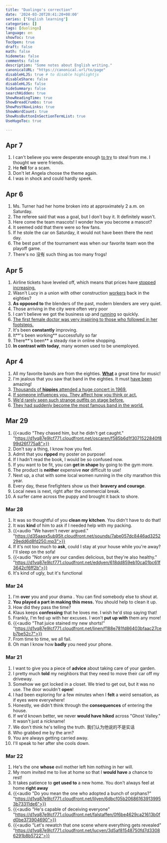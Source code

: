 ```yaml
---
title: "Duolingo's correction"
date: '2024-03-20T20:41:20+08:00'
series: ["English learning"]
categories: []
tags: [duolingo]
language: en
showToc: true
TocOpen: true
draft: false
math: false
hidemeta: false
comments: false
description: "Some notes about English writing."
canonicalURL: "https://canonical.url/to/page"
disableHLJS: true # to disable highlightjs
disableShare: false
disableHLJS: false
hideSummary: false
searchHidden: true
ShowReadingTime: true
ShowBreadCrumbs: true
ShowPostNavLinks: true
ShowWordCount: true
ShowRssButtonInSectionTermList: true
UseHugoToc: true

---
```


## Apr 7

1. I can't believe you were desperate enough <u>to try</u> to steal from me. I thought we were friends.
2. He **fell** for a scam.
3. Don't let Angela choose the theme again.
4. I was in shock and could hardly speek.

## Apr 6

1. Ms. Turner had her home broken into at approximately 2 a.m. on Saturday.
2. The referee said that was a goal, but I don't buy it. It definitely wasn't.
3. Here come the team mascots! I wonder how you become a mascot?
4. It seemed odd that there were so few fans.
5. If he stole the car on Saturday, it would not have been there the next day.
6. The best part of the tournament was when our favorite team won the playoff game.
7. There's no 没有 such thing as too many frogs!

## Apr 5

1. Airline tickets have leveled off, which means that prices have <u>stopped increasing.</u>
2. Wasn't Lucy in a union with other construction <u>workers</u> back in the eighties?
3. **As opposed to** the blenders of the past, modern blenders are very quiet.
4. Those arriving in the city were often very poor
5. I can't believe we got the business up and <u>running</u> so quickly.
6. [The first female doctor was very inspiring to those who followed in her footsteps. ](https://enpuz.com/The-first-female-doctor-was-very-inspiring-to-those-who-followed-in-her-footsteps.=)
7. It's been **constantly** improving.
8. It**'s been working** successfully so far
9. There**'s been** a steady rise in online shopping.
10. **In contrast with today**, many women used to be unemployed.

## Apr 4

1. All my favorite bands are from the eighties. **<u>What</u>** a great time for music!
2. I'm jealous that you saw that band in the eighties. It must <u>have been</u> amazing!
3. <u>Thousands of **hippies** attended a huge concert in 1969.</u>
4. <u>If someone influences you. They affect how you think or act.</u>
5. <u>We'd rarely seen such strange outfits on stage before.</u>
6. <u>They had suddenly become the most famous band in the world.</u>

## Mar 29

1. {{<audio "They chased him, but he didn't get caught." "https://d1vq87e9lcf771.cloudfront.net/oscaren/f585b6d1f3071522840f899d26f775a8">}}
2. Don't say a thing, I know how you feel.
3. Admit that you **ripped** my poster on purpose!
4. If I hadn't read the book, I would be so confused now.
5. If you want to be fit, you can **get in shape** by going to the gym more.
6. The product is **neither** expensive **nor** difficult to use!
7. Next up, a chat with some local women running in the city marathon this year.
8. Every day, these firefighters show us their **bravery and courage**.
9. Local news is next, right after the commercial break.
10. A surfer came across the puppy and brought it back to shore.

### Mar 28

1. It was so thoughtful of you **clean my kitchen**. You didn't have to do that!
2. It was **kind** of him to ask if I needed help with my packing.
3. {{<audio "We haven't never argued." "https://d35aaqx5ub95lt.cloudfront.net/sounds/7abe057dc8446ad325229edd6d8fd250.mp3">}}
4. If it's not too much to **ask**, could I stay at your house while you're away? I'll sleep on the sofa!
5. {{<audio "Not only are our candies delicious, but they're also healthy." "https://d1vq87e9lcf771.cloudfront.net/eddyen/618dd859eb10ca01bc61f3642cf6ff2b">}}
6. It's kind of ugly, but it's functional

### Mar 24

1. I'm **over** you and your drama . You can find somebody else to shout at.
2. **You played a part in making this mess.** You should help to clean it up.
3. How did they pass the time?
4. Klaus keeps **confessing** that he loves me. I wish he'd stop saying that!
5. Frankly, I'm fed up with her excuses. I won't **put up with** them any more!
6. {{<audio "That juice stained my new shorts!" "https://d1vq87e9lcf771.cloudfront.net/linen/f188e781fd86403bfaac27ceb7be52c7">}}
7. From time to time, we all fail.
8. Oh man I know how **badly** you need your phone.

### Mar 21

1. I want to give you a piece of **advice** about taking care of your garden.
2. I pretty much **told** my neighbors that they need to move their car off my driveway.
3. Somehow we got locked in a closet. We tried to get out, but it was no use. The door wouldn't **open**!
4. I had been exploring for a few minutes when I **felt** a weird sensation, as if eyes were everywhere!
5. Honestly, we didn't think through the **consequences** of entering the house.
6. If we'd known better, we never **would have hiked** across "Ghost Valley." It wasn't just a nickname!
7. We don't think he's telling the truth. 我们认为他说的不是实话
8. Who grabbed me by the arm?
9. You are always getting carried away.
10. I'll speak to her after she cools down.

### Mar 22

1. He's the one **whose** evil mother left him nothing in her will.
2. My mom invited me to live at home so that I **would have** a chance to rest!  
3. It takes patience to **get used to** a new home. You don't always feel at home **right away**
4. {{<audio "Do you mean the one who adopted a bunch of orphans?" "https://d1vq87e9lcf771.cloudfront.net/lilyen/6dbcf05b206861639139953b73311de6">}}
5. {{<audio "He's capable of deceiving everyone" "https://d1vq87e9lcf771.cloudfront.net/falstaffen/0f6be4629ca21613b0fd0be373904690">}}
6. {{<audio "Let's rewatch that one scene where everything gets revealed" "https://d1vq87e9lcf771.cloudfront.net/lucyen/3d5af81548750fd7d33086291b8b5722">}}
